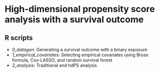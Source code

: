 # High-dimensional propensity score analysis with a survival outcome

## R scripts
* _0_datagen_: Generating a survival outcome with a binary exposure
* _1_empirical_covariates_: Selecting empirical covariates using Bross formula, Cox-LASSO, and random survival forest
* _2_analysis_: Traditional and hdPS analysis
